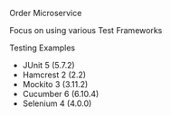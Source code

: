 Order Microservice

Focus on using various Test Frameworks

Testing Examples

- JUnit 5 (5.7.2)
- Hamcrest 2 (2.2)
- Mockito 3 (3.11.2)
- Cucumber 6 (6.10.4)
- Selenium 4 (4.0.0)

